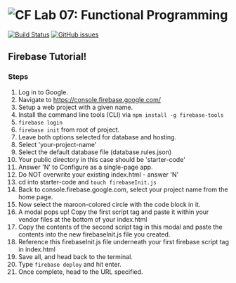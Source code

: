![CF](https://i.imgur.com/7v5ASc8.png)  Lab 07: Functional Programming
=======
[![Build Status](https://travis-ci.org/codefellows-seattle-301d4/07-functional-programming.svg?branch=master)](https://travis-ci.org/codefellows-seattle-301d4/07-functional-programming) [![GitHub issues](https://img.shields.io/badge/Stuck%3F-Ask%20for%20Help!-orange.svg)](https://github.com/codefellows/seattle-301d7/issues/new)

## Firebase Tutorial!

### Steps

1. Log in to Google.
2. Navigate to https://console.firebase.google.com/
3. Setup a web project with a given name.
4. Install the command line tools (CLI) via `npm install -g firebase-tools`
5. `firebase login`
6. `firebase init` from root of project.
7. Leave both options selected for database and hosting.
8. Select 'your-project-name'
9. Select the default database file (database.rules.json)
10. Your public directory in this case should be 'starter-code'
11. Answer 'N' to Configure as a single-page app.
12. Do NOT overwrite your existing index.html - answer 'N'
13. cd into starter-code and `touch firebaseInit.js` 
14. Back to console.firebase.google.com, select your project name from the home page.
15. Now select the maroon-colored circle with the code block in it.
16. A modal pops up! Copy the first script tag and paste it within your vendor files at the bottom of your index.html
17. Copy the contents of the second script tag in this modal and paste the contents into the new firebaseInit.js file you created.
18. Reference this firebaseInit.js file underneath your first firebase script tag in index.html
19. Save all, and head back to the terminal.
19. Type `firebase deploy` and hit enter.
20. Once complete, head to the URL specified.
